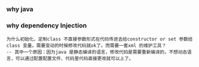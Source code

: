 ### why java

### why dependency Injection
    为什么初始化、定制class 不直接参数形式在代码传进去给constructor or set 参数给class 变量。需要变动的时候修改代码就ok了。而需要一套xml 的维护工具？ 
    -- 其中一个原因：因为java 是静态编译的语言，修改代码是需要重新编译的，不想动态语言，可以通过配置配置文件、代码里代码直接更改就可以上了。
